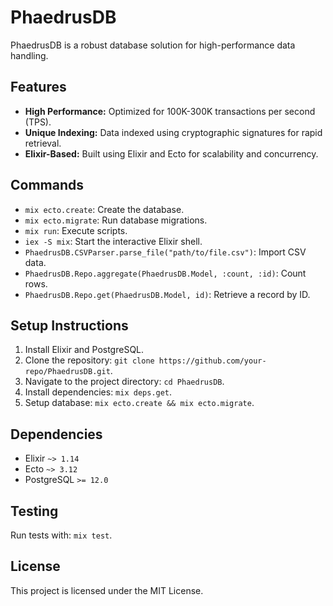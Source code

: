# PhaedrusDB

PhaedrusDB is a robust database solution for high-performance data handling.

## Features
- **High Performance:** Optimized for 100K-300K transactions per second (TPS).
- **Unique Indexing:** Data indexed using cryptographic signatures for rapid retrieval.
- **Elixir-Based:** Built using Elixir and Ecto for scalability and concurrency.

## Commands
- `mix ecto.create`: Create the database.
- `mix ecto.migrate`: Run database migrations.
- `mix run`: Execute scripts.
- `iex -S mix`: Start the interactive Elixir shell.
- `PhaedrusDB.CSVParser.parse_file("path/to/file.csv")`: Import CSV data.
- `PhaedrusDB.Repo.aggregate(PhaedrusDB.Model, :count, :id)`: Count rows.
- `PhaedrusDB.Repo.get(PhaedrusDB.Model, id)`: Retrieve a record by ID.

## Setup Instructions
1. Install Elixir and PostgreSQL.
2. Clone the repository: `git clone https://github.com/your-repo/PhaedrusDB.git`.
3. Navigate to the project directory: `cd PhaedrusDB`.
4. Install dependencies: `mix deps.get`.
5. Setup database: `mix ecto.create && mix ecto.migrate`.

## Dependencies
- Elixir `~> 1.14`
- Ecto `~> 3.12`
- PostgreSQL `>= 12.0`

## Testing
Run tests with: `mix test`.

## License
This project is licensed under the MIT License.
